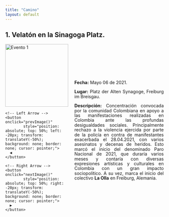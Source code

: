 ```yaml
---
title: "Camino"
layout: default
---
```


## 1. Velatón en la Sinagoga Platz.

<div style="display: flex; align-items: center; max-width: 1200px; margin: auto;">
  <!-- Image Carousel -->
  <div style="position: relative; width: 2000px; margin-right: 20px;">
    <img id="carousel-image" src="{{ site.baseurl }}/assets/images/velaton_06052021.JPG" 
        alt="Evento 1" style="width: 200px; display: block;">
    
    <!-- Left Arrow -->
    <button onclick="prevImage()" 
            style="position: absolute; top: 50%; left: -20px; transform: translateY(-50%); background: none; border: none; cursor: pointer;">
      ◀
    </button>
    
    <!-- Right Arrow -->
    <button onclick="nextImage()" 
            style="position: absolute; top: 50%; right: -20px; transform: translateY(-50%); background: none; border: none; cursor: pointer;">
      ▶
    </button>
  </div>

  <!-- Description -->
  <div style="line-height: 1.1; text-align: justify; margin: 0;">
    <p><strong>Fecha:</strong> Mayo 06 de 2021.</p>
    <p><strong>Lugar:</strong> Platz der Alten Synagoge, Freiburg im Breisgau.</p>
    <p><strong>Descripción:</strong> Concentración convocada por la comunidad Colombiana en apoyo a las manifestaciones realizadas en Colombia ante las profundas desigualdades sociales. Principalmente rechazo a la violencia ejercida por parte de la policía en contra de manifestantes exacerbada el 28.04.2021, con varios asesinatos y decenas de heridos. Esto marcó el inicio del denominado Paro Nacional de 2021, que duraría varios meses y contaría con diversas expresiones artísticas y culturales en Colombia con un gran impacto sociopolítico. A su vez, marca el inicio del colectivo <strong>La Olla</strong> en Freiburg, Alemania.
    </p>
  </div>
</div>

<!-- JavaScript for Carousel -->
<script>
  var images = [
    "{{ site.baseurl }}/assets/images/velaton_06052021.JPG",
    "{{ site.baseurl }}/assets/images/velaton_2.JPG",
    "{{ site.baseurl }}/assets/images/velaton_3.JPG",
    "{{ site.baseurl }}/assets/images/velaton_4.JPG",
    "{{ site.baseurl }}/assets/images/velaton_5.JPG",
    "{{ site.baseurl }}/assets/images/velaton_6.JPG"
  ];
  var currentIndex = 0;
  var imgElement = document.getElementById("carousel-image");

  function nextImage() {
    currentIndex = (currentIndex + 1) % images.length;
    imgElement.src = images[currentIndex];
  }

  function prevImage() {
    currentIndex = (currentIndex - 1 + images.length) % images.length;
    imgElement.src = images[currentIndex];
  }
</script>
